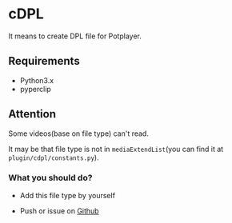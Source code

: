 # cDPL

It means to create DPL file for Potplayer.

## Requirements

- Python3.x
- pyperclip

## Attention

Some videos(base on file type) can't read.

It may be that file type is not in `mediaExtendList`(you can find it at `plugin/cdpl/constants.py`).

### What you should do?

- Add this file type by yourself

- Push or issue on [Github](https://github.com/Zeroto521/Wox.Plugin.cDPL)